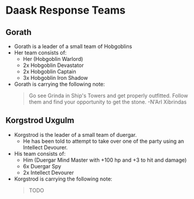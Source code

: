 # Daask Response Teams

## Gorath

- Gorath is a leader of a small team of Hobgoblins
- Her team consists of:
  - Her (Hobgoblin Warlord)
  - 2x Hobgoblin Devastator
  - 2x Hobgoblin Captain
  - 3x Hobgoblin Iron Shadow
- Gorath is carrying the following note:
  > Go see Grinda in Ship's Towers and get properly outfitted.
  > Follow them and find your opportunity to get the stone.
  > -N'Arl Xibrindas

## Korgstrod Uxgulm

- Korgstrod is the leader of a small team of duergar.
  - He has been told to attempt to take over one of the party using an Intellect Devourer.
- His team consists of:
  - Him (Duergar Mind Master with +100 hp and +3 to hit and damage)
  - 6x Duergar Spy
  - 2x Intellect Devourer
- Korgstrod is carrying the following note:
  > TODO
